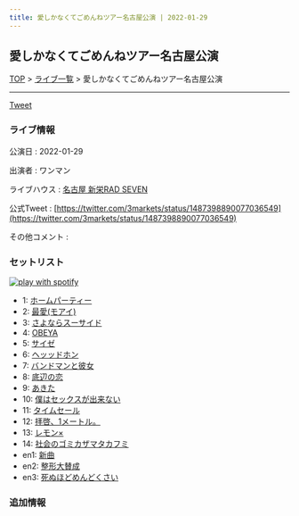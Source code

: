 ```yaml
---
title: 愛しかなくてごめんねツアー名古屋公演 | 2022-01-29
---
```

## 愛しかなくてごめんねツアー名古屋公演

[TOP](/setlist/) > [ライブ一覧](lives.html) > 愛しかなくてごめんねツアー名古屋公演

___

<a href="https://twitter.com/share?ref_src=twsrc%5Etfw" data-text="3markets[ ]セットリスト > 愛しかなくてごめんねツアー名古屋公演" class="twitter-share-button" data-via="3markets" data-hashtags="3markets" data-related="3markets" data-show-count="false">Tweet</a>

### ライブ情報

公演日
:    2022-01-29

出演者
:    ワンマン

ライブハウス
:    [名古屋 新栄RAD SEVEN](livehouse023.html)

公式Tweet
:    [https://twitter.com/3markets/status/1487398890077036549](https://twitter.com/3markets/status/1487398890077036549)

その他コメント
:    

### セットリスト


[![play with spotify](images/spotify-icon.png)](https://open.spotify.com/playlist/66Za3FKVyYgxNnSRT6lSDL)



*  1: [ホームパーティー](song011.html)
*  2: [最愛(モアイ)](song014.html)
*  3: [さよならスーサイド](song013.html)
*  4: [OBEYA](song021.html)
*  5: [サイゼ](song004.html)
*  6: [ヘッッドホン](song030.html)
*  7: [バンドマンと彼女](song009.html)
*  8: [底辺の恋](song008.html)
*  9: [あきた](song019.html)
*  10: [僕はセックスが出来ない](song006.html)
*  11: [タイムセール](song007.html)
*  12: [拝啓、1メートル。](song010.html)
*  13: [レモン×](song003.html)
*  14: [社会のゴミカザマタカフミ](song002.html)
*  en1: [新曲](song001.html)
*  en2: [整形大賛成](song005.html)
*  en3: [死ぬほどめんどくさい](song018.html)


### 追加情報






<script async src="https://platform.twitter.com/widgets.js" charset="utf-8"></script>